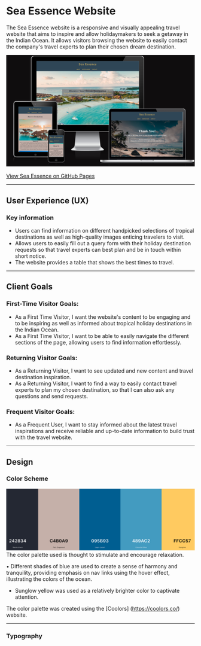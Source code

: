 # Sea Essence Website

The Sea Essence website is a responsive and visually appealing travel website that aims to inspire and allow holidaymakers to seek a getaway in the Indian Ocean. 
It allows visitors browsing the website to easily contact the company's travel experts to plan their chosen dream destination.

![Sea Essence website on a range of different devices](documentation/responsive_image.png)

[View Sea Essence on GitHub Pages](https://joanas2.github.io/Sea-Essence/)

- - -
## User Experience (UX)
### Key information
 * Users can find information on different handpicked selections of tropical destinations as well as high-quality images enticing travelers to visit.
* Allows users to easily fill out a query form with their holiday destination requests so that travel experts can best plan and be in touch within short notice.
 * The website provides a table that shows the best times to travel.

- - -

## Client Goals
### First-Time Visitor Goals:
* As a First Time Visitor, I want the website's content to be engaging and to be inspiring as well as informed about tropical holiday destinations in the Indian Ocean.
* As a First Time Visitor, I want to be able to easily navigate the different sections of the page, allowing users to find information effortlessly.

### Returning Visitor Goals:
* As a Returning Visitor, I want to see updated and new content and travel destination inspiration.
* As a Returning Visitor, I want to find a way to easily contact travel experts to plan my chosen destination, so that I can also ask any questions and send requests.

### Frequent Visitor Goals:
* As a Frequent User, I want to stay informed about the latest travel inspirations and receive reliable and up-to-date information to build trust with the travel website.

- - -

## Design

### Color Scheme
![Sea Essence Website color palette](documentation/color_palette.png)
The color palette used is thought to stimulate and encourage relaxation.

• Different shades of blue are used to create a sense of harmony and tranquility, providing emphasis on nav links using the hover effect, illustrating the colors of the ocean.

* Sunglow yellow was used as a relatively brighter color to captivate attention.

The color palette was created using the [Coolors] (https://coolors.co/) website.

---
### Typography














